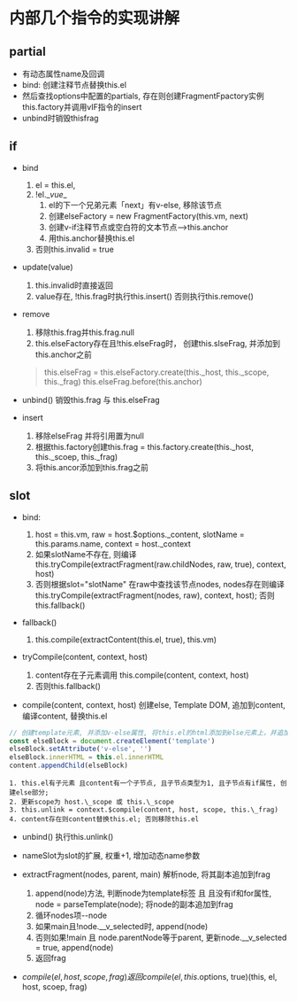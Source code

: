 # 内部几个指令的实现讲解

## partial

+ 有动态属性name及回调
+ bind: 创建注释节点替换this.el
+ 然后查找options中配置的partials, 存在则创建FragmentFpactory实例this.factory并调用vIF指令的insert
+ unbind时销毁thisfrag

## if

+ bind
    1. el = this.el,
    2. !el.\__vue__
        1. el的下一个兄弟元素「next」有v-else, 移除该节点
        2. 创建elseFactory = new FragmentFactory(this.vm, next)
        3. 创建v-if注释节点或空白符的文本节点-->this.anchor
        4. 用this.anchor替换this.el
    5. 否则this.invalid = true

+ update(value)
    1. this.invalid时直接返回
    2. value存在, !this.frag时执行this.insert() 否则执行this.remove()

+ remove
    1. 移除this.frag并this.frag.null
    2. this.elseFactory存在且!this.elseFrag时， 创建this.slseFrag, 并添加到this.anchor之前
    > this.elseFrag = this.elseFactory.create(this.\_host, this.\_scope, this.\_frag)
      this.elseFrag.before(this.anchor)

+ unbind() 销毁this.frag 与 this.elseFrag

+ insert
    1. 移除elseFrag 并将引用置为null
    2. 根据this.factory创建this.frag = this.factory.create(this.\_host, this.\_scoep, this.\_frag)
    3. 将this.ancor添加到this.frag之前

## slot

+ bind:
    1. host = this.vm, raw = host.$options.\_content, slotName = this.params.name, context = host.\_context
    2. 如果slotName不存在, 则编译this.tryCompile(extractFragment(raw.childNodes, raw, true), context, host)
    3. 否则根据slot="slotName" 在raw中查找该节点nodes, nodes存在则编译this.tryCompile(extractFragment(nodes, raw), context, host); 否则this.fallback()

+ fallback()
    1. this.compile(extractContent(this.el, true), this.vm)

+ tryCompile(content, context, host)
    1. content存在子元素调用 this.compile(content, context, host)
    2. 否则this.fallback()

+ compile(content, context, host) 创建else, Template DOM, 追加到content, 编译content, 替换this.el

```js
// 创建template元素, 并添加v-else属性, 将this.el的html添加到else元素上，并追加到content
const elseBlock = document.createElement('template')
elseBlock.setAttribute('v-else', '')
elseBlock.innerHTML = this.el.innerHTML
content.appendChild(elseBlock)
```

    1. this.el有子元素 且content有一个子节点, 且子节点类型为1, 且子节点有if属性, 创建else部分;
    2. 更新scope为 host.\_scope 或 this.\_scope
    3. this.unlink = context.$compile(content, host, scope, this.\_frag)
    4. content存在则content替换this.el; 否则移除this.el

+ unbind() 执行this.unlink()

+ nameSlot为slot的扩展, 权重+1, 增加动态name参数

+ extractFragment(nodes, parent, main) 解析node, 将其副本追加到frag
    1. append(node)方法, 判断node为template标签 且 且没有if和for属性, node = parseTemplate(node); 将node的副本追加到frag
    2. 循环nodes项--node
    3. 如果main且!node.__v_selected时, append(node)
    4. 否则如果!main 且 node.parentNode等于parent, 更新node.__v_selected = true, append(node)
    5. 返回frag

+ $compile(el, host, scope, frag) 返回 compile(el, this.$options, true)(this, el, host, scoep, frag)
